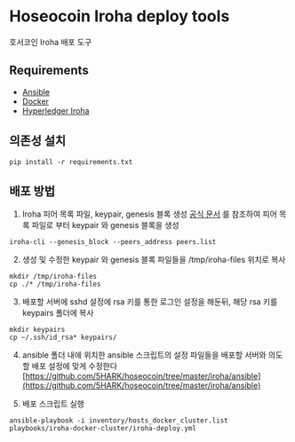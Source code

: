 # Hoseocoin Iroha deploy tools
호서코인 Iroha 배포 도구
## Requirements
- [Ansible](https://www.ansible.com/)
- [Docker](https://www.docker.com/)
- [Hyperledger Iroha](https://github.com/hyperledger/iroha)

## 의존성 설치
```
pip install -r requirements.txt
```

## 배포 방법
1. Iroha 피어 목록 파일, keypair, genesis 블록 생성
[공식 문서](https://hyperledger.github.io/iroha-api/#create-genesis-block) 를 참조하여 피어 목록 파일로 부터 keypair 와 genesis 블록을 생성
```
iroha-cli --genesis_block --peers_address peers.list
```

2. 생성 및 수정한 keypair 와 genesis 블록 파일들을 /tmp/iroha-files 위치로 복사
```
mkdir /tmp/iroha-files
cp ./* /tmp/iroha-files
```

3. 배포할 서버에 sshd 설정에 rsa 키를 통한 로그인 설정을 해둔뒤, 해당 rsa 키를 keypairs 폴더에 복사
```
mkdir keypairs
cp ~/.ssh/id_rsa* keypairs/
```

4. ansible 폴더 내에 위치한 ansible 스크립트의 설정 파일들을 배포할 서버와 의도할 배포 설정에 맞게 수정한다
[https://github.com/5HARK/hoseocoin/tree/master/iroha/ansible](https://github.com/5HARK/hoseocoin/tree/master/iroha/ansible)

5. 배포 스크립트 실행
```
ansible-playbook -i inventory/hosts_docker_cluster.list playbooks/iroha-docker-cluster/iroha-deploy.yml
```
